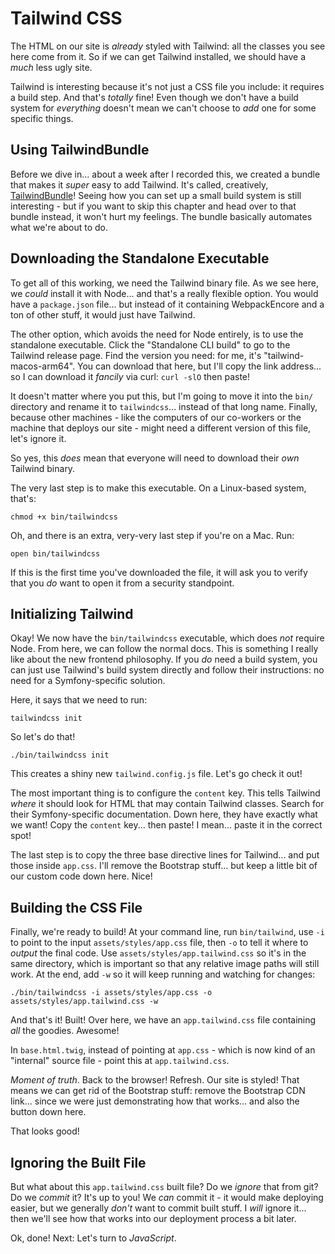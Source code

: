 # Tailwind CSS

The HTML on our site is *already* styled with Tailwind: all the classes you see
here come from it. So if we can get Tailwind installed, we should have a *much*
less ugly site.

Tailwind is interesting because it's not just a CSS file you include: it
requires a build step. And that's *totally* fine! Even though we don't have a build
system for *everything* doesn't mean we can't choose to *add* one for some specific
things.

## Using TailwindBundle

Before we dive in... about a week after I recorded this, we created a bundle that
makes it *super* easy to add Tailwind. It's called, creatively,
[TailwindBundle](https://github.com/symfonycasts/tailwind-bundle)!
Seeing how you can set up a small build system is still interesting - but if you
want to skip this chapter and head over to that bundle instead, it won't hurt my
feelings. The bundle basically automates what we're about to do.

## Downloading the Standalone Executable

To get all of this working, we need the Tailwind binary file. As we see here, we
*could* install it with Node... and that's a really flexible option. You would
have a `package.json` file... but instead of it containing WebpackEncore and a
ton of other stuff, it would just have Tailwind.

The other option, which avoids the need for Node entirely, is to use the standalone
executable. Click the "Standalone CLI build" to go to the Tailwind release page.
Find the version you need: for me, it's "tailwind-macos-arm64". You can download
that here, but I'll copy the link address... so I can download it *fancily* via
curl: `curl -slO` then paste!

It doesn't matter where you put this, but I'm going to move it into the `bin/`
directory and rename it to `tailwindcss`... instead of that long name. Finally,
because other machines - like the computers of our co-workers or the machine
that deploys our site - might need a different version of this file, let's ignore
it.

So yes, this *does* mean that everyone will need to download their *own* Tailwind
binary.

The very last step is to make this executable. On a Linux-based system, that's:

```terminal skip-ci
chmod +x bin/tailwindcss
```

Oh, and there is an extra, very-very last step if you're on a Mac. Run:

```terminal skip-ci
open bin/tailwindcss
```

If this is the first time you've downloaded the file, it will ask you to verify
that you *do* want to open it from a security standpoint.

## Initializing Tailwind

Okay! We now have the `bin/tailwindcss` executable, which does *not* require Node.
From here, we can follow the normal docs. This is something I really like about
the new frontend philosophy. If you *do* need a build system, you can just use
Tailwind's build system directly and follow their instructions: no need for a
Symfony-specific solution.

Here, it says that we need to run:

```terminal skip-ci
tailwindcss init
```

So let's do that!

```terminal
./bin/tailwindcss init
```

This creates a shiny new `tailwind.config.js` file. Let's go check it out!

The most important thing is to configure the `content` key. This tells Tailwind
*where* it should look for HTML that may contain Tailwind classes. Search for their
Symfony-specific  documentation. Down here, they have exactly what we want! Copy
the `content` key... then paste! I mean... paste it in the correct spot!

The last step is to copy the three base directive lines for Tailwind... and put 
those inside `app.css`. I'll remove the Bootstrap stuff... but keep a little bit
of our custom code down here. Nice!

## Building the CSS File

Finally, we're ready to build! At your command line, run `bin/tailwind`, use
`-i` to point to the input `assets/styles/app.css` file, then `-o` to tell it
where to *output* the final code. Use `assets/styles/app.tailwind.css` so it's in
the same directory, which is important so that any relative image paths will
still work. At the end, add `-w` so it will keep running and watching for changes:

```terminal-silent
./bin/tailwindcss -i assets/styles/app.css -o assets/styles/app.tailwind.css -w
```

And that's it! Built! Over here, we have an `app.tailwind.css` file containing
*all* the  goodies. Awesome!

In `base.html.twig`, instead of pointing at `app.css` - which is now kind of an
"internal" source file - point this at `app.tailwind.css`.

*Moment of truth*. Back to the browser! Refresh. Our site is styled! That means we
can get rid of the Bootstrap stuff: remove the Bootstrap CDN link... since we were
just demonstrating how that works... and also the button down here.

That looks good!

## Ignoring the Built File

But what about this `app.tailwind.css` built file? Do we *ignore* that from git?
Do we *commit* it?  It's up to you! We *can* commit it - it would make deploying
easier, but we generally *don't* want to commit built stuff. I *will* ignore it...
then we'll see how that works into our deployment process a bit later.

Ok, done! Next: Let's turn to *JavaScript*.
